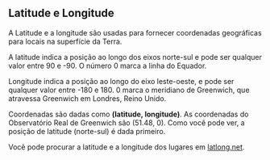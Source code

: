 ## Latitude e Longitude

A Latitude e a longitude são usadas para fornecer coordenadas geográficas para locais na superfície da Terra.

A latitude indica a posição ao longo dos eixos norte-sul e pode ser qualquer valor entre 90 e -90. O número 0 marca a linha do Equador.

Longitude indica a posição ao longo do eixo leste-oeste, e pode ser qualquer valor entre -180 e 180. 0 marca o meridiano de Greenwich, que atravessa Greenwich em Londres, Reino Unido.

Coordenadas são dadas como **(latitude, longitude)**. As coordenadas do Observatório Real de Greenwich são (51.48, 0). Como você pode ver, a posição de latitude (norte-sul) é dada primeiro.

Você pode procurar a latitude e a longitude dos lugares em [latlong.net](http://www.latlong.net/).